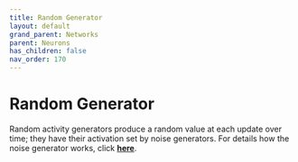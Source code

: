```yaml
---
title: Random Generator
layout: default
grand_parent: Networks
parent: Neurons
has_children: false
nav_order: 170
---
```


# Random Generator

Random activity generators produce a random value at each update over time; they have their activation set by noise generators. For details how the noise generator works, click **[here](/docs/utilities/randomizers)**.
